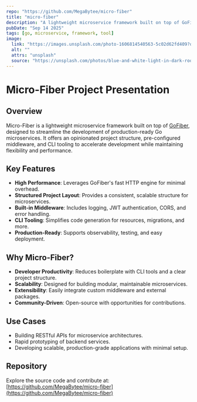 ```yaml
---
repo: "https://github.com/MegaBytee/micro-fiber"
title: "micro-fiber"
description: "A lightweight microservice framework built on top of GoFiber. Provides opinionated project structure, middleware, and tooling to accelerate building production-ready Go microservices."
pubDate: "Sep 14 2025"
tags: [go, microservice, framework, tool]
image:
  link: "https://images.unsplash.com/photo-1606814540563-5c02d62fd409?q=80&w=1512&auto=format"
  alt: ""
  attrs: "unsplash"
  source: "https://unsplash.com/photos/blue-and-white-light-in-dark-room-INNsF0Zz_kQ"
---
```


# Micro-Fiber Project Presentation

## Overview

Micro-Fiber is a lightweight microservice framework built on top of [GoFiber](https://github.com/gofiber/fiber), designed to streamline the development of production-ready Go microservices. It offers an opinionated project structure, pre-configured middleware, and CLI tooling to accelerate development while maintaining flexibility and performance.

## Key Features

- **High Performance**: Leverages GoFiber's fast HTTP engine for minimal overhead.
- **Structured Project Layout**: Provides a consistent, scalable structure for microservices.
- **Built-in Middleware**: Includes logging, JWT authentication, CORS, and error handling.
- **CLI Tooling**: Simplifies code generation for resources, migrations, and more.
- **Production-Ready**: Supports observability, testing, and easy deployment.

## Why Micro-Fiber?

- **Developer Productivity**: Reduces boilerplate with CLI tools and a clear project structure.
- **Scalability**: Designed for building modular, maintainable microservices.
- **Extensibility**: Easily integrate custom middleware and external packages.
- **Community-Driven**: Open-source with opportunities for contributions.

## Use Cases

- Building RESTful APIs for microservice architectures.
- Rapid prototyping of backend services.
- Developing scalable, production-grade applications with minimal setup.

## Repository

Explore the source code and contribute at:  
[https://github.com/MegaBytee/micro-fiber](https://github.com/MegaBytee/micro-fiber)
